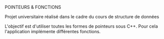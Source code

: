 POINTEURS & FONCTIONS 

Projet universitaire réalisé dans le cadre du cours de structure de données 

L'objectif est d'utiliser toutes les formes de pointeurs sous C++. Pour cela l'application implémente différentes fonctions. 
